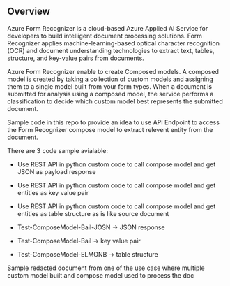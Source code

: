 ## Overview

Azure Form Recognizer is a cloud-based Azure Applied AI Service for developers to build intelligent document processing solutions. Form Recognizer applies machine-learning-based optical character recognition (OCR) and document understanding technologies to extract text, tables, structure, and key-value pairs from documents. 

Azure Form Recognizer enable to create Composed models. A composed model is created by taking a collection of custom models and assigning them to a single model built from your form types. When a document is submitted for analysis using a composed model, the service performs a classification to decide which custom model best represents the submitted document.

Sample code in this repo to provide an idea to use API Endpoint to access the Form Recognizer compose model  to extract relevent entity from the document.

There are 3 code sample avialable:

- Use REST API in python custom code to call compose model and get JSON as payload response
- Use REST API in python custom code to call compose model and get entities as key value pair
- Use REST API in python custom code to call compose model and get entities as table structure as is like source document

- Test-ComposeModel-Bail-JOSN   -> JSON response
- Test-ComposeModel-Bail        -> key value pair
- Test-ComposeModel-ELMONB      -> table structure

Sample redacted document from one of the use case where multiple custom model built and compose model used to process the doc